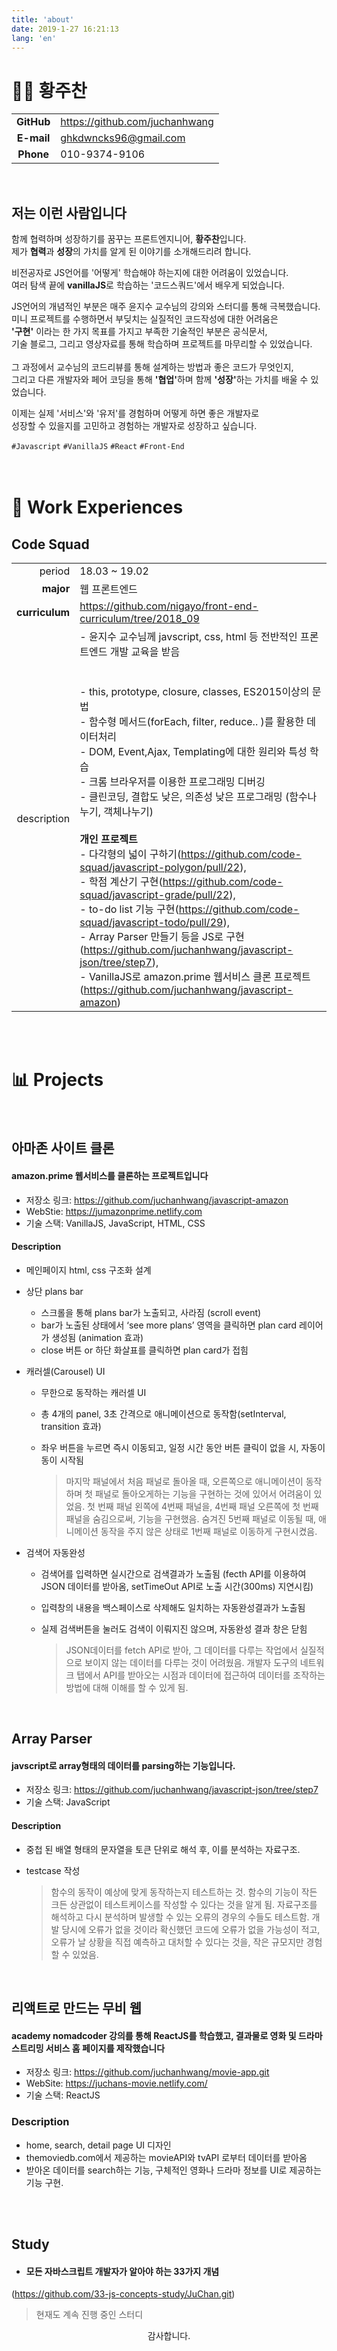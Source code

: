 ```yaml
---
title: 'about'
date: 2019-1-27 16:21:13
lang: 'en'
---
```


# 👨‍💻 황주찬

|            |                                |
| :--------: | ------------------------------ |
| **GitHub** | https://github.com/juchanhwang |
| **E-mail** | ghkdwncks96@gmail.com          |
| **Phone**  | 010-9374-9106                  |
 <br/>

 ## 저는 이런 사람입니다

 <div>
 	<p>
 	함께 협력하며 성장하기를 꿈꾸는 프론트엔지니어, 
     <strong>황주찬</strong>입니다.<br>
     제가
     <strong>협력</strong>과
     <strong>성장</strong>의 가치를 알게 된 이야기를 소개해드리려 합니다.
 	</p>
   <p> 
     비전공자로 JS언어를 '어떻게' 학습해야 하는지에 대한 어려움이 있었습니다.<br>
     여러 탐색 끝에 <strong>vanillaJS</strong>로 학습하는 '코드스쿼드'에서 배우게 되었습니다.</p>
 	<p>
   	JS언어의 개념적인 부분은 매주 윤지수 교수님의 강의와 스터디를 통해 극복했습니다.<br>
   	미니 프로젝트를 수행하면서 부딪치는 실질적인 코드작성에 대한 어려움은<br>
 		<strong>'구현'</strong> 이라는 한 가지 목표를 가지고 부족한 기술적인 부분은 공식문서,<br>
 	 	기술 블로그, 그리고 영상자료를 통해 학습하며 프로젝트를 마무리할 수 있었습니다.<br>
     <br>
     그 과정에서 교수님의 코드리뷰를 통해 설계하는 방법과 좋은 코드가 무엇인지,<br>
 		그리고 다른 개발자와 페어 코딩을 통해 <strong>'협업'</strong>하며 함께 <strong>'성장'</strong>하는 가치를 배울 수 있었습니다.<br>
   </p>
   <p>
   	이제는 실제 '서비스'와 '유저'를 경험하며 어떻게 하면 좋은 개발자로<br>
     성장할 수 있을지를 고민하고 경험하는 개발자로 성장하고 싶습니다.
   </p>
 </div>

 <div>
   <code class= language-text >#Javascript</code>
   <code class= language-text >#VanillaJS</code>
   <code class= language-text >#React</code> 
   <code class= language-text >#Front-End</code>
 </div>
<br/><br/>



 # 💼 Work Experiences

 ## Code Squad

|                |                                                              |
| -------------: | ------------------------------------------------------------ |
|         period | 18.03 ~ 19.02                                                |
|      **major** | 웹 프론트엔드                                                |
| **curriculum** | https://github.com/nigayo/front-end-curriculum/tree/2018_09  |
|    description | - 윤지수 교수님께  javscript, css, html 등 전반적인 프론트엔드 개발 교육을 받음<br><br> <br>- this, prototype, closure,  classes, ES2015이상의 문법<br />- 함수형 메서드(forEach, filter, reduce.. )를 활용한 데이터처리  <br />- DOM, Event,Ajax, Templating에 대한 원리와 특성 학습<br>- 크롬 브라우저를 이용한 프로그래밍 디버깅<br>- 클린코딩, 결합도 낮은, 의존성 낮은 프로그래밍 (함수나누기, 객체나누기)<br /><br />**개인 프로젝트**<br />- 다각형의 넓이 구하기(<https://github.com/code-squad/javascript-polygon/pull/22>), <br />- 학점 계산기 구현(<https://github.com/code-squad/javascript-grade/pull/22>),<br />- to-do list 기능 구현(<https://github.com/code-squad/javascript-todo/pull/29>),<br />- Array Parser 만들기 등을 JS로 구현(<https://github.com/juchanhwang/javascript-json/tree/step7>), <br />- VanillaJS로 amazon.prime 웹서비스 클론 프로젝트(https://github.com/juchanhwang/javascript-amazon)<br> |
 <br/>
 <br/>

# 📊 Projects
 <br/>

 ## 아마존 사이트 클론

 #### amazon.prime 웹서비스를 클론하는 프로젝트입니다

 - 저장소 링크: https://github.com/juchanhwang/javascript-amazon
 - WebStie: https://jumazonprime.netlify.com
 - 기술 스택: VanillaJS, JavaScript, HTML, CSS

 #### Description

 - 메인페이지 html, css 구조화 설계

 - 상단 plans bar

   - 스크롤을 통해 plans bar가 노출되고, 사라짐 (scroll event)
   - bar가 노출된 상태에서 ‘see more plans’ 영역을 클릭하면 plan card 레이어가 생성됨 (animation 효과)
   - close 버튼 or 하단 화살표를 클릭하면 plan card가 접힘

 - 캐러셀(Carousel) UI

   - 무한으로 동작하는 캐러셀 UI

   - 총 4개의 panel, 3초 간격으로 애니메이션으로 동작함(setInterval, transition 효과)

   - 좌우 버튼을 누르면 즉시 이동되고, 일정 시간 동안 버튼 클릭이 없을 시, 자동이동이 시작됨

     > 마지막 패널에서 처음 패널로 돌아올 때, 오른쪽으로 애니메이션이 동작하며 첫 패널로 돌아오게하는 기능을 구현하는 것에 있어서 어려움이 있었음. 첫 번째 패널 왼쪽에 4번째 패널을, 4번째 패널 오른쪽에 첫 번째 패널을 숨김으로써, 기능을 구현했음. 숨겨진 5번째 패널로 이동될 때, 애니메이션 동작을 주지 않은 상태로 1번째 패널로 이동하게 구현시켰음. 

 - 검색어 자동완성

   - 검색어를 입력하면 실시간으로 검색결과가 노출됨 (fecth API를 이용하여 JSON 데이터를 받아옴, setTimeOut API로 노출 시간(300ms) 지연시킴)

   - 입력창의 내용을 백스페이스로 삭제해도 일치하는 자동완성결과가 노출됨

   - 실제 검색버튼을 눌러도 검색이 이뤄지진 않으며, 자동완성 결과 창은 닫힘 

     > JSON데이터를 fetch API로 받아, 그 데이터를 다루는 작업에서 실질적으로 보이지 않는 데이터를 다루는 것이 어려웠음. 개발자 도구의 네트워크 탭에서 API를 받아오는 시점과 데이터에 접근하여 데이터를 조작하는 방법에 대해 이해를 할 수 있게 됨.
 <br/>

 ## Array Parser

#### javscript로 array형태의 데이터를 parsing하는 기능입니다.

 - 저장소 링크: https://github.com/juchanhwang/javascript-json/tree/step7
 - 기술 스택: JavaScript

 #### Description

 - 중첩 된 배열 형태의 문자열을 토큰 단위로 해석 후, 이를 분석하는 자료구조.

 - testcase 작성

   > 함수의 동작이 예상에 맞게 동작하는지 테스트하는 것. 함수의 기능이 작든 크든 상관없이 테스트케이스를 작성할 수 있다는 것을 알게 됨. 자료구조를 해석하고 다시 분석하며 발생할 수 있는 오류의 경우의 수들도 테스트함. 개발 당시에 오류가 없을 것이라 확신했던 코드에 오류가 없을 가능성이 적고, 오류가 날 상황을 직접 예측하고 대처할 수 있다는 것을, 작은 규모지만 경험할 수 있었음.
 <br/>

 ## 리액트로 만드는 무비 웹 

 #### academy nomadcoder 강의를 통해 ReactJS를 학습했고, 결과물로 영화 및 드라마 스트리밍 서비스 홈 페이지를 제작했습니다

 - 저장소 링크: https://github.com/juchanhwang/movie-app.git
 - WebSite: https://juchans-movie.netlify.com/
 - 기술 스택: ReactJS

 ### Description

 - home, search, detail page UI 디자인
 - themoviedb.com에서 제공하는 movieAPI와 tvAPI 로부터 데이터를  받아옴
 - 받아온 데이터를 search하는 기능, 구체적인 영화나 드라마 정보를 UI로 제공하는 기능 구현.

 <br/>
 <br/>

 ## Study

 - #### 모든 자바스크립트 개발자가 알아야 하는 33가지 개념

 (https://github.com/33-js-concepts-study/JuChan.git)

 > 현재도 계속 진행 중인 스터디

 <div align="center" class="final">
 감사합니다.
 </div>